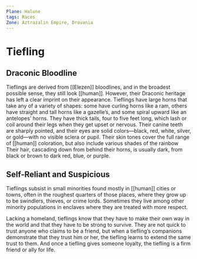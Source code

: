 ```yaml
---
Plane: Halune
tags: Races
Zone: Aztrazalin Empire, Dravania
---
```

# Tiefling
## Draconic Bloodline
Tieflings are derived from [[Elezen]] bloodlines, and in the broadest possible sense, they still look [[human]]. However, their Draconic heritage has left a clear imprint on their appearance. Tieflings have large horns that take any of a variety of shapes: some have curling horns like a ram, others have straight and tall horns like a gazelle’s, and some spiral upward like an antelopes’ horns. They have thick tails, four to five feet long, which lash or coil around their legs when they get upset or nervous. Their canine teeth are sharply pointed, and their eyes are solid colors—black, red, white, silver, or gold—with no visible sclera or pupil. Their skin tones cover the full range of [[human]] coloration, but also include various shades of the rainbow Their hair, cascading down from behind their horns, is usually dark, from black or brown to dark red, blue, or purple.

## Self-Reliant and Suspicious
Tieflings subsist in small minorities found mostly in [[human]] cities or towns, often in the roughest quarters of those places, where they grow up to be swindlers, thieves, or crime lords. Sometimes they live among other minority populations in enclaves where they are treated with more respect.

Lacking a homeland, tieflings know that they have to make their own way in the world and that they have to be strong to survive. They are not quick to trust anyone who claims to be a friend, but when a tiefling’s companions demonstrate that they trust him or her, the tiefling learns to extend the same trust to them. And once a tiefling gives someone loyalty, the tiefling is a firm friend or ally for life.